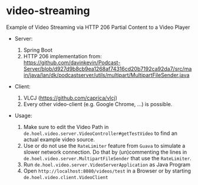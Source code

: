 # video-streaming
Example of Video Streaming via HTTP 206 Partial Content to a Video Player

- Server: 
  1. Spring Boot
  2. HTTP 206 implementation from: https://github.com/davinkevin/Podcast-Server/blob/d927d9b8cb9ea1268af74316cd20b7192ca92da7/src/main/java/lan/dk/podcastserver/utils/multipart/MultipartFileSender.java

- Client: 
  1. VLCJ (https://github.com/caprica/vlcj)
  2. Every other video-client (e.g. Google Chrome, ...) is possible.

- Usage: 
  1. Make sure to edit the Video Path in `de.hoel.video.server.VideoController#getTestVideo` to find an actual example video source.
  2. Use or do not use the `RateLimiter` feature from `Guava` to simulate a slower network connection. Do that by (un)commenting the lines in `de.hoel.video.server.MultipartFileSender` that use the `RateLimiter`.
  3. Run `de.hoel.video.server.VideoServerApplication` as Java Program
  4. Open `http://localhost:8080/videos/test` in a Browser or by starting `de.hoel.video.client.VideoClient`

